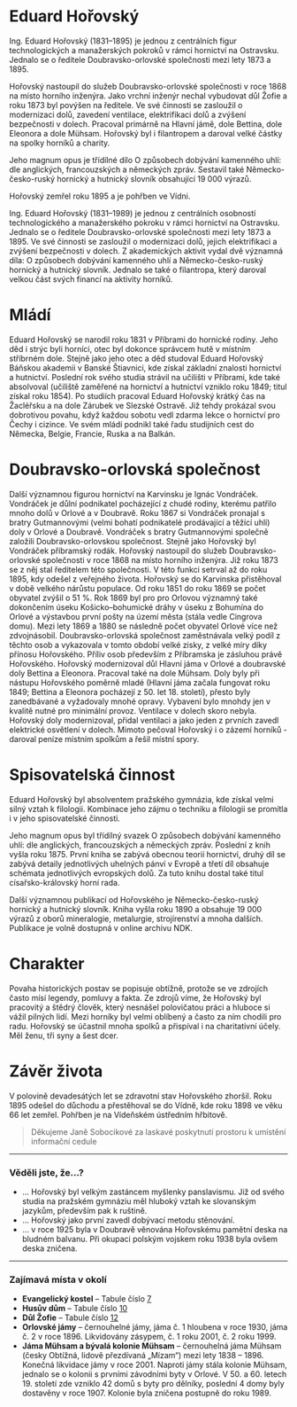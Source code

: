# Eduard Hořovský

Ing. Eduard Hořovský (1831–1895) je jednou z centrálních figur technologických a manažerských pokroků v rámci hornictví na Ostravsku. Jednalo se o ředitele Doubravsko-orlovské společnosti mezi lety 1873 a 1895.

Hořovský nastoupil do služeb Doubravsko-orlovské společnosti v roce 1868 na místo horního inženýra. Jako vrchní inženýr nechal vybudovat důl Žofie a roku 1873 byl povýšen na ředitele. Ve své činnosti se zasloužil o modernizaci dolů, zavedení ventilace, elektrifikaci dolů a zvýšení bezpečnosti v dolech. Pracoval primárně na Hlavní jámě, dole Bettina, dole Eleonora a dole Mühsam. Hořovský byl i filantropem a daroval velké částky na spolky horníků a charity.

Jeho magnum opus je třídílné dílo O způsobech dobývání kamenného uhlí: dle anglických, francouzských a německých zpráv. Sestavil také Německo-česko-ruský hornický a hutnický slovník obsahující 19 000 výrazů.

Hořovský zemřel roku 1895 a je pohřben ve Vídni.

Ing. Eduard Hořovský (1831–1989) je jednou z centrálních osobností technologického a manažerského pokroku v rámci hornictví na Ostravsku. Jednalo se o ředitele Doubravsko-orlovské společnosti mezi lety 1873 a 1895. Ve své činnosti se zasloužil o modernizaci dolů, jejich elektrifikaci a zvýšení bezpečnosti v dolech. Z akademických aktivit vydal dvě významná díla: O způsobech dobývání kamenného uhlí a Německo-česko-ruský hornický a hutnický slovník. Jednalo se také o filantropa, který daroval velkou část svých financí na aktivity horníků.

# Mládí

Eduard Hořovský se narodil roku 1831 v Příbrami do hornické rodiny. Jeho děd i strýc byli horníci, otec byl dokonce správcem hutě v místním stříbrném dole. Stejně jako jeho otec a děd studoval Eduard Hořovský Báňskou akademii v Banské Štiavnici, kde získal základní znalosti hornictví a hutnictví. Poslední rok svého studia strávil na učilišti v Příbrami, kde také absolvoval (učiliště zaměřené na hornictví a hutnictví vzniklo roku 1849; titul získal roku 1854). Po studiích pracoval Eduard Hořovský krátký čas na Žacléřsku a na dole Zárubek ve Slezské Ostravě. Již tehdy prokázal svou dobrotivou povahu, když každou sobotu vedl zdarma lekce o hornictví pro Čechy i cizince. Ve svém mládí podnikl také řadu studijních cest do Německa, Belgie, Francie, Ruska a na Balkán.

# Doubravsko-orlovská společnost

Další významnou figurou hornictví na Karvinsku je Ignác Vondráček. Vondráček je důlní podnikatel pocházející z chudé rodiny, kterému patřilo mnoho dolů v Orlové a v Doubravě. Roku 1867 si Vondráček pronajal s bratry Gutmannovými (velmi bohatí podnikatelé prodávající a těžící uhlí) doly v Orlové a Doubravě. Vondráček s bratry Gutmannovými společně založili Doubravsko-orlovskou společnost. Stejně jako Hořovský byl Vondráček příbramský rodák.
Hořovský nastoupil do služeb Doubravsko-orlovské společnosti v roce 1868 na místo horního inženýra. Již roku 1873 se z něj stal ředitelem této společnosti. V této funkci setrval až do roku 1895, kdy odešel z veřejného života.
Hořovský se do Karvinska přistěhoval v době velkého nárůstu populace. Od roku 1851 do roku 1869 se počet obyvatel zvýšil o 51 %. Rok 1869 byl pro pro Orlovou významný také dokončením úseku Košicko–bohumické dráhy v úseku z Bohumína do Orlové a výstavbou první pošty na území města (stála vedle Cingrova domu). Mezi lety 1869 a 1880 se následně počet obyvatel Orlové více než zdvojnásobil. Doubravsko-orlovská společnost zaměstnávala velký podíl z těchto osob a vykazovala v tomto období velké zisky, z velké míry díky přínosu Hořovského. Příliv osob především z Příbramska je zásluhou právě Hořovského.
Hořovský modernizoval důl Hlavní jáma v Orlové a doubravské doly Bettina a Eleonora. Pracoval také na dole Mühsam. Doly byly při nástupu Hořovského poměrně mladé (Hlavní jáma začala fungovat roku 1849; Bettina a Eleonora pocházejí z 50. let 18. století), přesto byly zanedbávané a vyžadovaly mnohé opravy. Vybavení bylo mnohdy jen v kvalitě nutné pro minimální provoz. Ventilace v dolech skoro nebyla. Hořovský doly modernizoval, přidal ventilaci a jako jeden z prvních zavedl elektrické osvětlení v dolech. Mimoto pečoval Hořovský i o zázemí horníků - daroval peníze místním spolkům a řešil místní spory.

# Spisovatelská činnost

Eduard Hořovský byl absolventem pražského gymnázia, kde získal velmi silný vztah k filologii. Kombinace jeho zájmu o techniku a filologii se promítla i v jeho spisovatelské činnosti.

Jeho magnum opus byl třídílný svazek O způsobech dobývání kamenného uhlí: dle anglických, francouzských a německých zpráv. Poslední z knih vyšla roku 1875. První kniha se zabývá obecnou teorií hornictví, druhý díl se zabývá detaily jednotlivých uhelných pánví v Evropě a třetí díl obsahuje schémata jednotlivých evropských dolů. Za tuto knihu dostal také titul císařsko-královský horní rada.

Další významnou publikací od Hořovského je Německo-česko-ruský hornický a hutnický slovník. Kniha vyšla roku 1890 a obsahuje 19 000 výrazů z oborů mineralogie, metalurgie, strojírenství a mnoha dalších. Publikace je volně dostupná v online archivu NDK.

# Charakter

Povaha historických postav se popisuje obtížně, protože se ve zdrojích často mísí legendy, pomluvy a fakta. Ze zdrojů víme, že Hořovský byl pracovitý a štědrý člověk, který nesnášel polovičatou práci a hluboce si vážil pilných lidí. Mezi horníky byl velmi oblíbený a často za ním chodili pro radu. Hořovský se účastnil mnoha spolků a přispíval i na charitativní účely. 
Měl ženu, tři syny a šest dcer.

# Závěr života

V polovině devadesátých let se zdravotní stav Hořovského zhoršil. Roku 1895 odešel do důchodu a přestěhoval se do Vídně, kde roku 1898 ve věku 66 let zemřel. Pohřben je na Vídeňském ústředním hřbitově.

> Děkujeme Janě Sobocikové za laskavé poskytnutí prostoru k umístění informační cedule

---

### Věděli jste, že...?

- ... Hořovský byl velkým zastáncem myšlenky panslavismu. Již od svého studia na pražském gymnáziu měl hluboký vztah ke slovanským jazykům, především pak k ruštině.
- ... Hořovský jako první zavedl dobývací metodu stěnování.
- ... v roce 1925 byla v Doubravě věnována Hořovskému pamětní deska na bludném balvanu. Při okupaci polským vojskem roku 1938 byla ovšem deska zničena.

---

### Zajímavá místa v okolí

- __Evangelický kostel__ – Tabule číslo [7](/misto/7)
- __Husův dům__ – Tabule číslo [10](/misto/10)
- __Důl Žofie__ – Tabule číslo [12](/misto/12)
- __Orlovské jámy__ – černouhelné jámy, jáma č. 1 hloubena v roce 1930, jáma č. 2 v roce 1896. Likvidovány zásypem, č. 1 roku 2001, č. 2 roku 1999.
- __Jáma Mühsam a bývalá kolonie Mühsam__ – černouhelná jáma Mühsam (česky Obtížná, lidově přezdívaná „Mízam“) mezi lety 1838 – 1896. Konečná likvidace jámy v roce 2001. Naproti jámy stála kolonie Mühsam, jednalo se o kolonii s prvními závodními byty v Orlové. V 50. a 60. letech 19. století zde vzniklo 42 domů s byty pro dělníky, poslední 4 domy byly dostavěny v roce 1907. Kolonie byla zničena postupně do roku 1989.